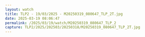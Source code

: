 ```yaml
---
layout: watch
title: TLP2 - 19/03/2025 - M20250319_080647_TLP_2T.jpg
date: 2025-03-19 08:06:47
permalink: /2025/03/19/watch/M20250319_080647_TLP_2
capture: TLP2/2025/202503/20250318/M20250319_080647_TLP_2T.jpg
---
```


